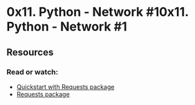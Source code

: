 # 0x11. Python - Network #10x11. Python - Network #1
## Resources
### Read or watch:
* [Quickstart with Requests package](https://docs.python.org/3/howto/urllib2.html)
* [Requests package](https://requests.readthedocs.io/en/master/)
### 